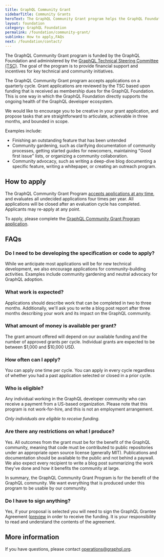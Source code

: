 ```yaml
---
title: GraphQL Community Grant
sidebarTitle: Community Grants
heroText: The GraphQL Community Grant program helps the GraphQL Foundation invest directly into the success, health, and sustainability of our ecosystem.
layout: foundation
category: GraphQL Foundation
permalink: /foundation/community-grant/
sublinks: How to apply,FAQs
next: /foundation/contact/
---
```


The GraphQL Community Grant program is funded by the GraphQL Foundation and administered by the [GraphQL Technical Steering Committee (TSC)](https://github.com/graphql/graphql-wg/blob/main/GraphQL-TSC.md). The goal of the program is to provide financial support and incentives for key technical and community initiatives.

The GraphQL Community Grant program accepts applications on a quarterly cycle. Grant applications are reviewed by the TSC based upon funding that is received as membership dues for the GraphQL Foundation. This is one way in which the GraphQL Foundation directly supports the ongoing health of the GraphQL developer ecosystem.

We would like to encourage you to be creative in your grant application, and propose tasks that are straightforward to articulate, achievable in three months, and bounded in scope.

Examples include:

* Finishing an outstanding feature that has been untended
* Community gardening, such as clarifying documentation of community processes, getting started guides for newcomers, maintaining "Good first issue" lists, or organizing a community collaboration.
* Community advocacy, such as writing a deep-dive blog documenting a specific feature, writing a whitepaper, or creating an outreach program.

## How to apply

The GraphQL Community Grant Program [accepts applications at any time](https://grant-application.graphql.org), and evaluates all undecided applications four times per year. All applications will be closed after an evaluation cycle has completed. Applicants may re-apply at any point.

To apply, please complete the [GraphQL Community Grant Program application](https://grant-application.graphql.org).

## FAQs

### Do I need to be developing the specification or code to apply?

While we anticipate most applications will be for new technical development, we also encourage applications for community-building activities. Examples include community gardening and neutral advocacy for GraphQL adoption.

### What work is expected?

Applications should describe work that can be completed in two to three months. Additionally, we'll ask you to write a blog post report after three months describing your work and its impact on the GraphQL community.

### What amount of money is available per grant?

The grant amount offered will depend on our available funding and the number of approved grants per cycle. Individual grants are expected to be between $1,000 and $10,000 USD.

### How often can I apply?

You can apply one time per cycle. You can apply in every cycle regardless of whether you had a past application selected or closed in a prior cycle.

### Who is eligible?

Any individual working in the GraphQL developer community who can receive a payment from a US-based
organization. Please note that this program is not work-for-hire, and this is not an employment arrangement.

*Only individuals are eligible to receive funding.*

### Are there any restrictions on what I produce?

Yes. All outcomes from the grant must be for the benefit of the GraphQL community, meaning that code
must be contributed to public repositories under an appropriate open source license (generally MIT).
Publications and documentation should be available to the public and not behind a paywall. We also
expect every recipient to write a blog post summarizing the work they've done and how it benefits
the community at large.

In summary, the GraphQL Community Grant Program is for the benefit of the GraphQL community. We want
everything that is produced under this program to be usable by our community.

### Do I have to sign anything?

Yes, if your proposal is selected you will need to sign the GraphQL Grantee Agreement ([preview](https://grantee-agreement-preview.graphql.org) in order to receive the funding. It is your responsibility to read and understand the contents of the agreement.

## More information

If you have questions, please contact [operations@graphql.org](mailto:operations@graphql.org).
